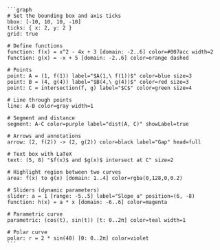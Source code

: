 <pre><code>```graph
# Set the bounding box and axis ticks
bbox: [-10, 10, 10, -10]
ticks: { x: 2, y: 2 }
grid: true

# Define functions
function: f(x) = x^2 - 4x + 3 [domain: -2..6] color=#007acc width=2
function: g(x) = -x + 5 [domain: -2..6] color=orange dashed

# Points
point: A = (1, f(1)) label="$A(1,\ f(1))$" color=blue size=3
point: B = (4, g(4)) label="$B(4,\ g(4))$" color=red size=3
point: C = intersection(f, g) label="$C$" color=green size=4

# Line through points
line: A-B color=gray width=1

# Segment and distance
segment: A-C color=purple label="dist(A, C)" showLabel=true

# Arrows and annotations
arrow: (2, f(2)) -> (2, g(2)) color=black label="Gap" head=full

# Text box with LaTeX
text: (5, 8) "$f(x)$ and $g(x)$ intersect at C" size=2

# Highlight region between two curves
area: f(x) to g(x) [domain: 1..4] color=rgba(0,128,0,0.2)

# Sliders (dynamic parameters)
slider: a = 1 [range: -5..5] label="Slope a" position=(6, -8)
function: h(x) = a * x [domain: -6..6] color=magenta

# Parametric curve
parametric: (cos(t), sin(t)) [t: 0..2π] color=teal width=1

# Polar curve
polar: r = 2 * sin(4θ) [θ: 0..2π] color=violet
```</code></pre>
